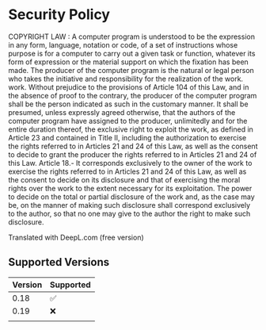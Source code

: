 # Security Policy

COPYRIGHT LAW :
A computer program is understood to be the expression in any form, language, notation or code, of a set of instructions whose purpose is for a computer to carry out a given task or function, whatever its form of expression or the material support on which the fixation has been made. 
The producer of the computer program is the natural or legal person who takes the initiative and responsibility for the realization of the work. 
work. 
Without prejudice to the provisions of Article 104 of this Law, and in the absence of proof to the contrary, the producer of the computer program shall be the person indicated as such in the customary manner. 
It shall be presumed, unless expressly agreed otherwise, that the authors of the computer program have assigned to the producer, unlimitedly and for the entire duration thereof, the exclusive right to exploit the work, as defined in Article 23 and contained in Title II, including the authorization to exercise the rights referred to in Articles 21 and 24 of this Law, as well as the consent to decide to grant the producer the rights referred to in Articles 21 and 24 of this Law. 
Article 18.- It corresponds exclusively to the owner of the work to exercise the rights referred to in Articles 21 and 24 of this Law, as well as the consent to decide on its disclosure and that of exercising the moral rights over the work to the extent necessary for its exploitation.
The power to decide on the total or partial disclosure of the work and, as the case may be, on the manner of making such disclosure shall correspond exclusively to the author, so that no one may give to the author the right to make such disclosure.

Translated with DeepL.com (free version)

## Supported Versions


| Version | Supported          |
| ------- | ------------------ |
| 0.18   | :white_check_mark: |
| 0.19   | :x:                |
                |

